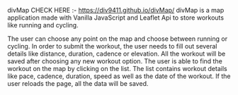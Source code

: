 divMap
CHECK HERE :- https://div9411.github.io/divMap/
divMap is a map application made with Vanilla JavaScript and Leaflet Api to store workouts like running and cycling.

The user can choose any point on the map and choose between running or cycling. In order to submit the workout, the user needs to fill out several details like distance, duration, cadence or elevation. All the workout will be saved after choosing any new workout option. The user is able to find the workout on the map by clicking on the list. The list contains workout details like pace, cadence, duration, speed as well as the date of the workout. If the user reloads the page, all the data will be saved.
